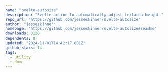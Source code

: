 ```yaml
---
name: "svelte-autosize"
description: "Svelte action to automatically adjust textarea height."
repo_url: "https://github.com/jesseskinner/svelte-autosize"
author: "jesseskinner"
homepage: "https://github.com/jesseskinner/svelte-autosize#readme"
downloads: 3120
dependents: 8
updated: "2024-11-01T14:42:17.801Z"
github_stars: 14
tags: 
  - utility
  - dom
---
```

